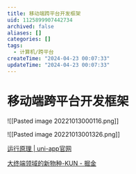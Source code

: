 ```yaml
---
title: 移动端跨平台开发框架
uid: 1125899907442734
archived: false
aliases: []
categories: []
tags:
  - 计算机/跨平台
createTime: "2024-04-23 00:07:33"
updateTime: "2024-04-23 00:07:33"
---
```


# 移动端跨平台开发框架

![[Pasted image 20221013000116.png]]

![[Pasted image 20221013001326.png]]

[运行原理 | uni-app官网](https://uniapp.dcloud.net.cn/tutorial/performance.html)

[大终端领域的新物种-KUN - 掘金](https://juejin.cn/post/7145655999439831071)
